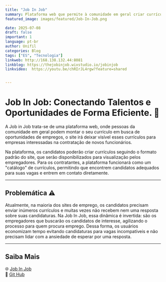```yaml
---
title: "Job In Job"
summary: Plataforma web que permite à comunidade em geral criar currículos de forma prática e acessível, facilitando a busca por oportunidades de emprego. Além disso, empresas podem utilizar a plataforma para encontrar e contratar novos talentos, simplificando o processo de seleção de candidatos.
featured_image: images/featured/Job-In-Job.png

date: 2025-07-08
draft: false
important: 1
language: pt-br
author: Unifil
categories: Blog
tags: ["ES", "Tecnologia"] 
linkweb: http://168.138.132.44:8081
linkblog: https://thejobinjob.wixstudio.io/jobinjob
linkvideo:  https://youtu.be/chRIrJL4rgw?feature=shared 


---
```

# Job In Job: Conectando Talentos e Oportunidades de Forma Eficiente. 💼

A Job in Job trata-se de uma plataforma web, onde pessoas da comunidade em geral podem montar o seu currículo em busca de oportunidades de empregos, o site irá deixar visível esses currículos para empresas interessadas na contratação de novos funcionários.


Na plataforma, os candidatos poderão criar currículos seguindo o formato padrão do site, que serão disponibilizados para visualização pelos empregadores. Para os contratantes, a plataforma funcionará como um "catálogo" de currículos, permitindo que encontrem candidatos adequados para suas vagas e entrem em contato diretamente.

---
## Problemática ⚠ 

Atualmente, na maioria dos sites de emprego, os candidatos precisam enviar inúmeros currículos e muitas vezes não recebem nem uma resposta sobre suas candidaturas. Na Job In Job, essa dinâmica é invertida: são os empregadores que buscarão os candidatos de interesse, agilizando o processo para quem procura emprego. Dessa forma, os usuários economizam tempo evitando candidaturas para vagas incompatíveis e não precisam lidar com a ansiedade de esperar por uma resposta.

---

## Saiba Mais  
🌐 [Job In Job](https://thejobinjob.wixstudio.io/jobinjob)  
🤖 [Git Hub](https://github.com/LeandroDeFRusso/Job-In-Job)  

